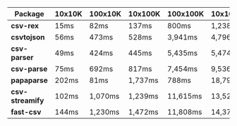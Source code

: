 | Package | 10x10K | 100x10K | 10x100K | 100x100K | 10x1000K 
|---------|---|---|---|---|---
| **csv-rex** | 15ms | 82ms | 137ms | 800ms | 1,238ms 
| **csvtojson** | 56ms | 473ms | 528ms | 3,941ms | 4,796ms 
| **csv-parser** | 49ms | 424ms | 445ms | 5,435ms | 5,474ms 
| **csv-parse** | 75ms | 692ms | 817ms | 7,454ms | 9,536ms 
| **papaparse** | 202ms | 81ms | 1,737ms | 788ms | 18,797ms 
| **csv-streamify** | 102ms | 1,070ms | 1,239ms | 11,615ms | 13,525ms 
| **fast-csv** | 144ms | 1,230ms | 1,472ms | 11,808ms | 14,373ms 
